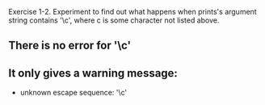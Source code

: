 Exercise 1-2. Experiment to find out what happens when prints's argument string contains '\c', where c is some character not listed above.

## There is no error for '\c'

## It only gives a warning message:

- unknown escape sequence: '\c'
